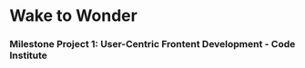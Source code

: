 # **Wake to Wonder**

### **Milestone Project 1: User-Centric Frontent Development - Code Institute**